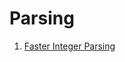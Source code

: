 # Parsing

1. [Faster Integer Parsing](https://rust-malaysia.github.io/code/2020/07/11/faster-integer-parsing.html)

